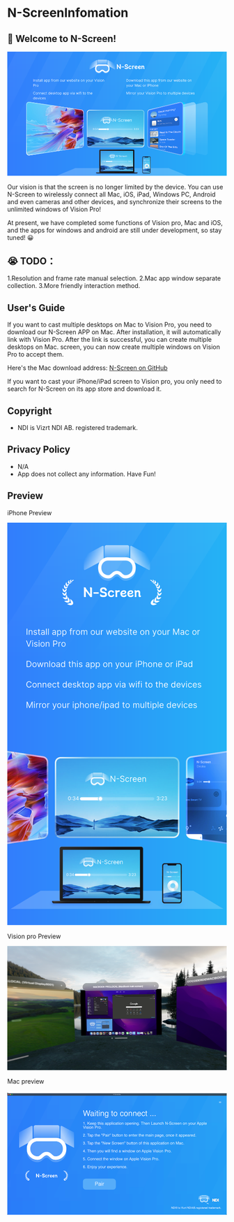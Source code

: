 # N-ScreenInfomation

## 👋 Welcome to N-Screen!
                
![](./resources/mac_preview.png)

Our vision is that the screen is no longer limited by the device. You can use N-Screen to wirelessly connect all Mac, iOS, iPad, Windows PC, Android and even cameras and other devices, and synchronize their screens to the unlimited windows of Vision Pro!
                
At present, we have completed some functions of Vision pro, Mac and iOS, and the apps for windows and android are still under development, so stay tuned! 😀
                
## 😭 TODO：

1.Resolution and frame rate manual selection.
2.Mac app window separate collection.
3.More friendly interaction method.

## User's Guide

 If you want to cast multiple desktops on Mac to Vision Pro, you need to download our N-Screen APP on Mac. After installation, it will automatically link with Vision Pro. After the link is successful, you can create multiple desktops on Mac. screen, you can now create multiple windows on Vision Pro to accept them.

Here's the Mac download address: [N-Screen on GitHub](https://github.com/FTVisionProTechnology/N-ScreenInfomation/releases/tag/V1.0)
                
If you want to cast your iPhone/iPad screen to Vision pro, you only need to search for N-Screen on its app store and download it.


## Copyright

- NDI is Vizrt NDI AB. registered trademark.

## Privacy Policy

- N/A
- App does not collect any information. Have Fun!

## Preview

iPhone Preview

![](./resources/iphone_preview.png)

Vision pro Preview

![](./resources/vision_pro_preview.png)

Mac preview

![](./resources/mac_application_preview.png)
